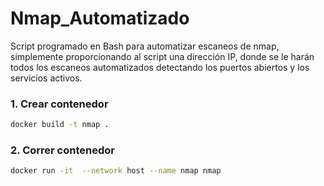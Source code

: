 # Nmap_Automatizado

Script programado en Bash para automatizar escaneos de nmap, simplemente proporcionando al script una dirección IP, donde se le harán todos los escaneos automatizados detectando los puertos abiertos y los servicios activos.

### 1. Crear contenedor
```sh
docker build -t nmap .
```

### 2. Correr contenedor
```sh
docker run -it  --network host --name nmap nmap
```
